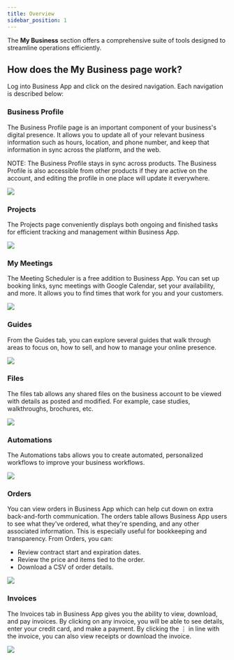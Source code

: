 ```yaml
---
title: Overview
sidebar_position: 1
---
```

The **My Business** section offers a comprehensive suite of tools designed to streamline operations efficiently.

## How does the My Business page work?

Log into Business App and click on the desired navigation. Each navigation is described below:

### Business Profile
The Business Profile page is an important component of your business's digital presence. It allows you to update all of your relevant business information such as hours, location, and phone number, and keep that information in sync across the platform, and the web.

NOTE: The Business Profile stays in sync across products. The Business Profile is also accessible from other products if they are active on the account, and editing the profile in one place will update it everywhere.

![](/img/my-business/business_profile.png)

### Projects
The Projects page conveniently displays both ongoing and finished tasks for efficient tracking and management within Business App.

![](/img/my-business/projects.png)

### My Meetings
The Meeting Scheduler is a free addition to Business App. You can set up booking links, sync meetings with Google Calendar, set your availability, and more. It allows you to find times that work for you and your customers.

![](/img/my-business/meetings.png)

### Guides
From the Guides tab, you can explore several guides that walk through areas to focus on, how to sell, and how to manage your online presence.

![](/img/my-business/guides.png)

### Files
The files tab allows any shared files on the business account to be viewed with details as posted and modified. For example, case studies, walkthroughs, brochures, etc.

![](/img/my-business/files.png)

### Automations
The Automations tabs allows you to create automated, personalized workflows to improve your business workflows.

![](/img/my-business/automations.png)

### Orders
You can view orders in Business App which can help cut down on extra back-and-forth communication. The orders table allows Business App users to see what they've ordered, what they're spending, and any other associated information. This is especially useful for bookkeeping and transparency. From Orders, you can:

   * Review contract start and expiration dates.
   * Review the price and items tied to the order.
   * Download a CSV of order details.

![](/img/my-business/orders.png)

### Invoices
The Invoices tab in Business App gives you the ability to view, download, and pay invoices. By clicking on any invoice, you will be able to see details, enter your credit card, and make a payment. By clicking the ⋮ in line with the invoice, you can also view receipts or download the invoice. 

 ![](/img/my-business/invoices.png)